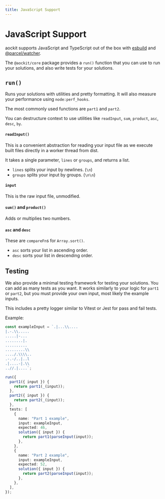 ```yaml
---
title: JavaScript Support
---
```


# JavaScript Support

aockit supports JavaScript and TypeScript out of the box with [esbuild](https://esbuild.github.io/) and [@parcel/watcher](https://npmjs.com/package/@parcel/watcher).

The `@aockit/core` package provides a `run()` function that you can use to run your solutions, and also write tests for your solutions.

## `run()`

Runs your solutions with utilities and pretty formatting. It will also measure your performance using `node:perf_hooks`.

The most commonly used functions are `part1` and `part2`.

You can destructure context to use utilities like `readInput`, `sum`, `product`, `asc`, `desc`, `by`.

#### `readInput()`

This is a convenient abstraction for reading your input file as we execute built files directly in a worker thread from dist.

It takes a single parameter, `lines` or `groups`, and returns a list.

- `lines` splits your input by newlines. (`\n`)
- `groups` splits your input by groups. (`\n\n`)

#### `input`

This is the raw input file, unmodified.

#### `sum()` and `product()`

Adds or multiplies two numbers.

#### `asc` and `desc`

These are `compareFn`s for `Array.sort()`.

- `asc` sorts your list in ascending order.
- `desc` sorts your list in descending order.

## Testing

We also provide a minimal testing framework for testing your solutions. You can add as many tests as you want. It works similarly to your logic for `part1` or `part2`, but you must provide your own input, most likely the example inputs.

This includes a pretty logger similar to Vitest or Jest for pass and fail tests.

Example:

```ts
const exampleInput = `.|...\\....
|.-.\\.....
.....|-...
........|.
..........
.........\\
..../.\\\\..
.-.-/..|..l
.|....-|.\\
..//.|....`;

run({
  part1({ input }) {
    return part1(_(input));
  },
  part2({ input }) {
    return part2(_(input));
  },
  tests: [
    {
      name: "Part 1 example",
      input: exampleInput,
      expected: 46,
      solution({ input }) {
        return part1(parseInput(input));
      },
    },
    {
      name: "Part 2 example",
      input: exampleInput,
      expected: 52,
      solution({ input }) {
        return part2(parseInput(input));
      },
    },
  ],
});
```
